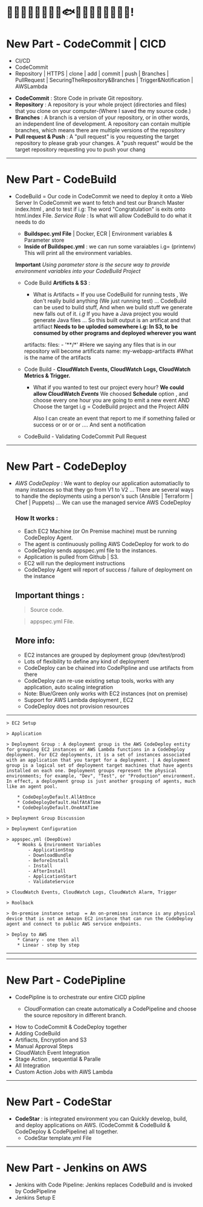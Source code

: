 # 🙂😊😀😁😍😀🙌🐠🐟🐡🦈🐬🐳🐋🙈🙉🙊!
# New Part - CodeCommit | CICD

- CI/CD
- CodeCommit
- Repository | HTTPS | clone | add | commit | push | Branches | PullRequest | SecuringTheRepository&Branches | Trigger&Notification | AWSLambda

* **CodeCommit** : Store Code in private Git repository.
* **Repository** : A repository is your whole project (directories and files) that you clone on your computer-(Where I saved the my source code.) 
* **Branches** : A branch is a version of your repository, or in other words, an independent line of development. A repository can contain multiple branches, which means there are multiple versions of the repository
* **Pull request & Push** : A "pull request" is you requesting the target repository to please grab your changes. A "push request" would be the target repository requesting you to push your chang

----------

# New Part - CodeBuild

- CodeBuild = Our code in CodeCommit we need to deploy it onto a Web Server 
    In CodeCommit we want to fetch and test our Branch Master index.html , and to test if i.g: The word "Congratulation" is exits onto html.index File.
    *Service Role* : Is what will allow CodeBuild to do what it needs to do

    * **Buildspec.yml File** | Docker, ECR | Environment variables & Parameter store
    * **Inside of Buildspec.yml** : we can run some varaiables i.g= (printenv) This will print all the environment variables.

    **Important** *Using parameter store is the secure way to provide environment variables into your CodeBuild Project*

    * Code Build **Artificts & S3** :
        - What is Artifacts = If you use CodeBuild  for running tests , We don't really build anything (We just running test) ... CodeBuild can be used to build stuff, And when we build stuff we generate new falls out of it. *i.g* If you have a Java project you would generate Java files ... So this built output is an artificat and that artifiact **Needs to be uploded somewhere i.g: In S3, to be consumed by other programs and deployed wherever you want**

        artifacts:
            files:
                - '**/*'  #Here we saying any files that is in our repository will become artificats
            name: my-webapp-artifacts  #What is the name of the artifacts

    * Code Build - **CloudWatch Events, CloudWatch Logs, CloudWatch Metrics & Trigger.**
        - What if you wanted to test our project every hour? **We could allow CloudWatch *Events***
            We choosed **Schedule** option , and choose every one hour you are going to emit a new event 
            AND Choose the target i.g = CodeBuild project and the Project ARN

            Also I can create an event that report to me if something failed or success or or or or .... And sent a notification 

    * CodeBuild - Validating CodeCommit Pull Request  

----------

# New Part - CodeDeploy

- *AWS CodeDeploy* : We want to deploy our application automatiaclly to many instances so that they go from V1 to V2 ... There are several ways to handle the deployments using a person's such (Ansible | Terraform | Chef | Puppets) ... We can use the managed service AWS CodeDeploy 

    ### How It works : 
    * Each EC2 Machine (or On Premise machine) must be running CodeDeploy Agent.
    * The agent is continuously polling AWS CodeDeploy for work to do 
    * CodeDeploy sends appspec.yml file to the instances.
    * Application is pulled from Github | S3.
    * EC2 will run the deployment instructions
    * CodeDeploy Agent will report of success / failure of deployment on the instance

    ## Important things : 
    > Source code.

    > appspec.yml File.
    
    ## More info:
    * EC2 instances are grouped by deployment group (dev/test/prod)
    * Lots of flexibility to define any kind of deployment
    * CodeDeploy can be chained into CodePipline and use artifacts from there
    * CodeDeploy can re-use existing setup tools, works with any application, auto scaling integration
    * Note: Blue/Green only works with EC2 instances (not on premise)
    * Support for AWS Lambda deployment , EC2 
    * CodeDeploy does not provision resources

---
    > EC2 Setup

    > Application

    > Deployment Group : A deployment group is the AWS CodeDeploy entity for grouping EC2 instances or AWS Lambda functions in a CodeDeploy deployment. For EC2 deployments, it is a set of instances associated with an application that you target for a deployment. | A deployment group is a logical set of deployment target machines that have agents installed on each one. Deployment groups represent the physical environments; for example, "Dev", "Test", or "Production" environment. In effect, a deployment group is just another grouping of agents, much like an agent pool.

        * CodeDeployDefault.AllAtOnce
        * CodeDeployDefault.HalfAtATime
        * CodeDeployDefault.OneAtATime		

    > Deployment Group Discussion

    > Deployment Configuration

    > appspec.yml (DeepDive)
        * Hooks & Environment Variables
            - ApplicationStop
            - DownloadBundle
            - BeforeInstall
            - Install
            - AfterInstall
            - ApplicationStart
            - ValidateService

    > CloudWatch Events, CloudWatch Logs, CloudWatch Alarm, Trigger

    > Roolback

    > On-premise instance setup  = An on-premises instance is any physical device that is not an Amazon EC2 instance that can run the CodeDeploy agent and connect to public AWS service endpoints.

    > Deploy to AWS 
        * Canary - one then all 
        * Linear - step by step


---

----------

# New Part - CodePipline

- CodePipline is to orchestrate our entire CICD pipline

    - CloudFormation can create automatically a CodePipeline and choose the source repository in different branch.

* How to CodeCommit & CodeDeploy together
* Adding CodeBuild
* Artifiacts, Encryption and S3
* Manual Approval Steps
* CloudWatch Event Integration
* Stage Action , sequential & Paralle
* All Integration
* Custom Action Jobs with AWS Lambda

----------

# New Part - CodeStar

* **CodeStar** : is integrated environment you can Quickly develop, build, and deploy applications on AWS. (CodeCommit & CodeBuild & CodeDeploy & CodePipeline) all together.
    - CodeStar template.yml File


----------

# New Part - Jenkins on AWS 

* Jenkins with Code Pipeline: Jenkins replaces CodeBuild and is invoked by CodePipeline
* Jenkins Setup E